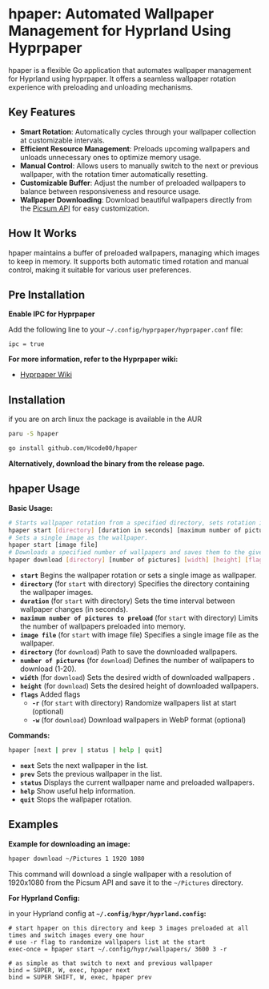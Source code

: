 # hpaper: Automated Wallpaper Management for Hyprland Using Hyprpaper

hpaper is a flexible Go application that automates wallpaper management for Hyprland using hyprpaper. It offers a seamless wallpaper rotation experience with  preloading and unloading mechanisms.

## Key Features

- **Smart Rotation**: Automatically cycles through your wallpaper collection at customizable intervals.
- **Efficient Resource Management**: Preloads upcoming wallpapers and unloads unnecessary ones to optimize memory usage.
- **Manual Control**: Allows users to manually switch to the next or previous wallpaper, with the rotation timer automatically resetting.
- **Customizable Buffer**: Adjust the number of preloaded wallpapers to balance between responsiveness and resource usage.
- **Wallpaper Downloading**: Download beautiful wallpapers directly from the [Picsum API](https://picsum.photos)  for easy customization.

## How It Works

hpaper maintains a buffer of preloaded wallpapers, managing which images to keep in memory. It supports both automatic timed rotation and manual control, making it suitable for various user preferences.

## Pre Installation
**Enable IPC for Hyprpaper**

Add the following line to your `~/.config/hyprpaper/hyprpaper.conf` file:
```
ipc = true
```
**For more information, refer to the Hyprpaper wiki:**

- [Hyprpaper Wiki](https://wiki.hyprland.org/Hypr-Ecosystem/hyprpaper/)


## Installation
if you are on arch linux the package is available in the AUR

```sh
paru -S hpaper
```

```sh
go install github.com/Hcode00/hpaper
```

**Alternatively, download the binary from the release page.**


## hpaper Usage


**Basic Usage:**

```sh
# Starts wallpaper rotation from a specified directory, sets rotation interval, and preloads a maximum number of wallpapers.
hpaper start [directory] [duration in seconds] [maximum number of pictures to preload] [flags]
# Sets a single image as the wallpaper.
hpaper start [image file]
# Downloads a specified number of wallpapers and saves them to the given directory.
hpaper download [directory] [number of pictures] [width] [height] [flags]
```
* **`start`** Begins the wallpaper rotation or sets a single image as wallpaper.
* **`directory`** (for `start` with directory) Specifies the directory containing the wallpaper images.
* **`duration`** (for `start` with directory) Sets the time interval between wallpaper changes (in seconds).
* **`maximum number of pictures to preload`** (for `start` with directory) Limits the number of wallpapers preloaded into memory.
* **`image file`** (for `start` with image file) Specifies a single image file as the wallpaper.
* **`directory`** (for `download`) Path to save the downloaded wallpapers.
* **`number of pictures`** (for `download`) Defines the number of wallpapers to download (1-20).
* **`width`** (for `download`) Sets the desired width of downloaded wallpapers .
* **`height`** (for `download`) Sets the desired height of downloaded wallpapers.
* **`flags`** Added flags
    * **`-r`** (for `start` with directory) Randomize wallpapers list at start (optional)
    * **`-w`** (for `download`) Download wallpapers in WebP format (optional)
  
**Commands:**
```sh
hpaper [next | prev | status | help | quit]
```
* **`next`** Sets the next wallpaper in the list.
* **`prev`** Sets the previous wallpaper in the list.
* **`status`** Displays the current wallpaper name and preloaded wallpapers.
* **`help`** Show useful help information.
* **`quit`** Stops the wallpaper rotation.

## Examples

**Example for downloading an image:**

```bash
hpaper download ~/Pictures 1 1920 1080
```

This command will download a single wallpaper with a resolution of 1920x1080 from the Picsum API and save it to the `~/Pictures` directory.

**For Hyprland Config:**

in your Hyprland config at **`~/.config/hypr/hyprland.config`:**

```hyprlang
# start hpaper on this directory and keep 3 images preloaded at all times and switch images every one hour
# use -r flag to randomize wallpapers list at the start
exec-once = hpaper start ~/.config/hypr/wallpapers/ 3600 3 -r

# as simple as that switch to next and previous wallpaper
bind = SUPER, W, exec, hpaper next
bind = SUPER SHIFT, W, exec, hpaper prev
```
